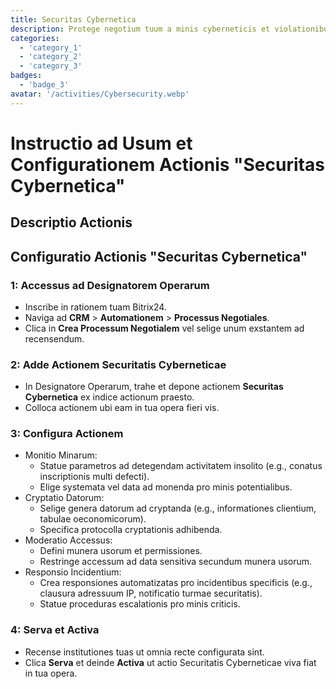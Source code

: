 ```yaml
---
title: Securitas Cybernetica
description: Protege negotium tuum a minis cyberneticis et violationibus datorum.
categories: 
  - 'category_1'
  - 'category_2'
  - 'category_3'
badges: 
  - 'badge_3'
avatar: '/activities/Cybersecurity.webp'
---
```

# Instructio ad Usum et Configurationem Actionis "Securitas Cybernetica"

## Descriptio Actionis

## **Configuratio Actionis "Securitas Cybernetica"**

### 1: Accessus ad Designatorem Operarum
- Inscribe in rationem tuam Bitrix24.
- Naviga ad **CRM** > **Automationem** > **Processus Negotiales**.
- Clica in **Crea Processum Negotialem** vel selige unum exstantem ad recensendum.

### 2: Adde Actionem Securitatis Cyberneticae
- In Designatore Operarum, trahe et depone actionem **Securitas Cybernetica** ex indice actionum praesto.
- Colloca actionem ubi eam in tua opera fieri vis.

### 3: Configura Actionem
- Monitio Minarum:
  - Statue parametros ad detegendam activitatem insolito (e.g., conatus inscriptionis multi defecti).
  - Elige systemata vel data ad monenda pro minis potentialibus.
- Cryptatio Datorum:
  - Selige genera datorum ad cryptanda (e.g., informationes clientium, tabulae oeconomicorum).
  - Specifica protocolla cryptationis adhibenda.
- Moderatio Accessus:
  - Defini munera usorum et permissiones.
  - Restringe accessum ad data sensitiva secundum munera usorum.
- Responsio Incidentium:
  - Crea responsiones automatizatas pro incidentibus specificis (e.g., clausura adressuum IP, notificatio turmae securitatis).
  - Statue proceduras escalationis pro minis criticis.

### 4: Serva et Activa
- Recense institutiones tuas ut omnia recte configurata sint.
- Clica **Serva** et deinde **Activa** ut actio Securitatis Cyberneticae viva fiat in tua opera.
